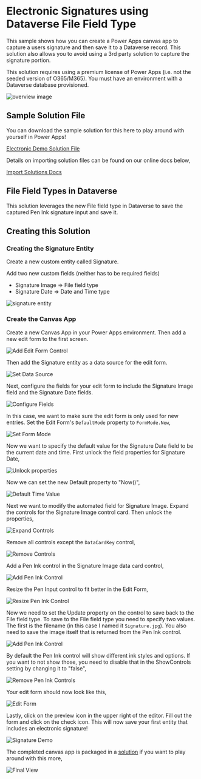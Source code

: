 # Electronic Signatures using Dataverse File Field Type
This sample shows how you can create a Power Apps canvas app to capture a users signature and then save it to a Dataverse record.  This solution also allows you to avoid using a 3rd party solution to capture the signature portion.

This solution requires using a premium license of Power Apps (i.e. not the seeded version of O365/M365).  You must have an environment with a Dataverse database provisioned.

![overview image](files/images/signature-demo-final-list-view.JPG)

## Sample Solution File
You can download the sample solution for this here to play around with yourself in Power Apps!

[Electronic Demo Solution File](files/ElectronicSignatureDemo_1_0_0_6.zip)

Details on importing solution files can be found on our online docs below,

[Import Solutions Docs](https://docs.microsoft.com/en-us/powerapps/maker/common-data-service/import-update-export-solutions)

## File Field Types in Dataverse
This solution leverages the new File field type in Dataverse to save the captured Pen Ink signature input and save it.  

## Creating this Solution

### Creating the Signature Entity
Create a new custom entity called Signature.

Add two new custom fields (neither has to be required fields)

* Signature Image => File field type
* Signature Date => Date and Time type

![signature entity](files/images/signature-demo-signature-entity.JPG)

### Create the Canvas App
Create a new Canvas App in your Power Apps environment.  Then add a new edit form to the first screen.

![Add Edit Form Control](files/images/signature-demo-create-edit-form.JPG)

Then add the Signature entity as a data source for the edit form.

![Set Data Source](files/images/signature-demo-add-data-source.JPG)

Next, configure the fields for your edit form to include the Signature Image field and the Signature Date fields.

![Configure Fields](files/images/signature-demo-configure-fields.JPG)

In this case, we want to make sure the edit form is only used for new entries.  Set the Edit Form's ```DefaultMode``` property to ```FormMode.New```,

![Set Form Mode](files/images/signature-demo-set-form-new.JPG)

Now we want to specify the default value for the Signature Date field to be the current date and time.  First unlock the field properties for Signature Date,

![Unlock properties](files/images/signature-demo-unlock-signature-date.JPG)

Now we can set the new Default property to "Now()",

![Default Time Value](files/images/signature-demo-date-field-default-time.JPG)

Next we want to modify the automated field for Signature Image.  Expand the controls for the Signature Image control card.  Then unlock the properties,

![Expand Controls](files/images/signature-demo-unlock-signature-image.JPG)

Remove all controls except the ```DataCardKey``` control,

![Remove Controls](files/images/signature-demo-remove-extra-controls.JPG)

Add a Pen Ink control in the Signature Image data card control,

![Add Pen Ink Control](files/images/signature-demo-add-pen-input-control.JPG)

Resize the Pen Input control to fit better in the Edit Form,

![Resize Pen Ink Control](files/images/signature-demo-resize-pen-input-control.JPG)

Now we need to set the Update property on the control to save back to the File field type.  To save to the File field type you need to specify two values.  The first is the filename (in this case I named it ```Signature.jpg```).  You also need to save the image itself that is returned from the Pen Ink control.

![Add Pen Ink Control](files/images/signature-demo-set-update-property-on-image.JPG)

By default the Pen Ink control will show different ink styles and options.  If you want to not show those, you need to disable that in the ShowControls setting by changing it to "false",

![Remove Pen Ink Controls](files/images/signature-demo-hide-controls.JPG)

Your edit form should now look like this,

![Edit Form](files/images/signature-demo-pen-input-contorls-missing.JPG)

Lastly, click on the preview icon in the upper right of the editor.  Fill out the form and click on the check icon.  This will now save your first entity that includes an electronic signature!

![Signature Demo](files/images/signature-demo-input-form.JPG)

The completed canvas app is packaged in a [solution](files/ElectronicSignatureDemo_1_0_0_6.zip) if you want to play around with this more,

![Final View](files/images/signature-demo-final-list-view.JPG)
